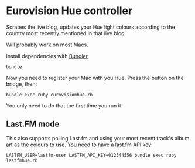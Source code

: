 Eurovision Hue controller
=========================

Scrapes the live blog, updates your Hue light colours according to the country
most recently mentioned in that live blog.

Will probably work on most Macs.

Install dependencies with [Bundler](https://bundler.io)

    bundle
    
Now you need to register your Mac with you Hue. Press the button on the
bridge, then:

    bundle exec ruby eurovisionhue.rb

You only need to do that the first time you run it.

Last.FM mode
------------

This also supports polling Last.fm and using your most recent track's album
art as the colours to use. You need to have a last.fm API key:

    LASTFM_USER=lastfm-user LASTFM_API_KEY=012344556 bundle exec ruby lastfmhue.rb

